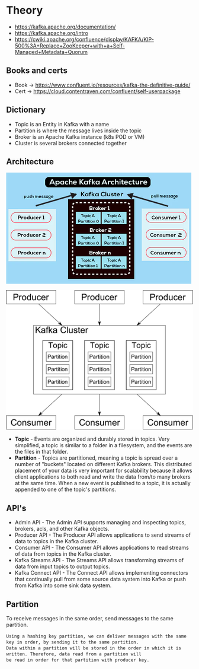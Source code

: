 # Theory

* https://kafka.apache.org/documentation/
* https://kafka.apache.org/intro
* https://cwiki.apache.org/confluence/display/KAFKA/KIP-500%3A+Replace+ZooKeeper+with+a+Self-Managed+Metadata+Quorum

## Books and certs

* Book -> https://www.confluent.io/resources/kafka-the-definitive-guide/
* Cert -> https://cloud.contentraven.com/confluent/self-userpackage

## Dictionary

* Topic is an Entity in Kafka with a name
* Partition is where the message lives inside the topic
* Broker is an Apache Kafka instance (k8s POD or VM)
* Cluster is several brokers connected together

## Architecture

![Kafka architecture from projectpro](./img/Kafka_Architecture_projectpro.webp "Kafka Architecture from https://www.projectpro.io/article/apache-kafka-architecture-/442")

![Kafka architecture from bulldogjob](./img/Kafka_Architecture_bulldogjob.png "Kafka Architecture from https://bulldogjob.pl/readme/apache-kafka-opis-dzialania-i-zastosowania")

* **Topic** - Events are organized and durably stored in topics. Very simplified, a topic is similar to a folder in a
  filesystem, and the events are the files in that folder.
* **Partition** - Topics are partitioned, meaning a topic is spread over a number of "buckets" located on different
  Kafka
  brokers. This distributed placement of your data is very important for scalability because it allows client
  applications to both read and write the data from/to many brokers at the same time. When a new event is published to a
  topic, it is actually appended to one of the topic's partitions.

## API's

* Admin API - The Admin API supports managing and inspecting topics, brokers, acls, and other Kafka objects.
* Producer API - The Producer API allows applications to send streams of data to topics in the Kafka cluster.
* Consumer API - The Consumer API allows applications to read streams of data from topics in the Kafka cluster.
* Kafka Streams API - The Streams API allows transforming streams of data from input topics to output topics.
* Kafka Connect API - The Connect API allows implementing connectors that continually pull from some source data system
  into Kafka or push from Kafka into some sink data system.

## Partition

To receive messages in the same order, send messages to the same partition.

```
Using a hashing key partition, we can deliver messages with the same key in order, by sending it to the same partition.
Data within a partition will be stored in the order in which it is written. Therefore, data read from a partition will
be read in order for that partition with producer key.
```

